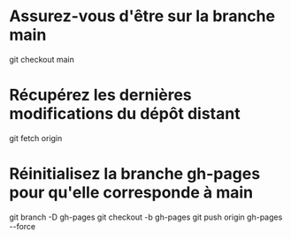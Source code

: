 # Assurez-vous d'être sur la branche main
git checkout main

# Récupérez les dernières modifications du dépôt distant
git fetch origin

# Réinitialisez la branche gh-pages pour qu'elle corresponde à main
git branch -D gh-pages
git checkout -b gh-pages
git push origin gh-pages --force




